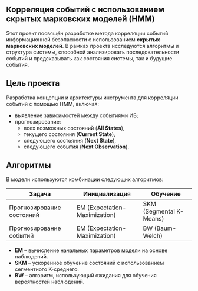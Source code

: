 ## Корреляция событий с использованием скрытых марковских моделей (HMM)
Этот проект посвящён разработке метода корреляции событий информационной безопасности с использованием **скрытых марковских моделей**. В рамках проекта исследуются алгоритмы и структура системы, способной анализировать последовательности событий и предсказывать как состояния системы, так и будущие события.

## Цель проекта

Разработка концепции и архитектуры инструмента для корреляции событий с помощью HMM, включая:

- выявление зависимостей между событиями ИБ;
- прогнозирование:
  - всех возможных состояний (**All States**),
  - текущего состояния (**Current State**),
  - следующего состояния (**Next State**),
  - следующего события (**Next Observation**).

## Алгоритмы

В модели используются комбинации следующих алгоритмов:

| Задача | Инициализация | Обучение |
|--------|----------------|----------|
| Прогнозирование состояний | EM (Expectation-Maximization) | SKM (Segmental K-Means) |
| Прогнозирование событий   | EM (Expectation-Maximization) | BW (Baum-Welch)         |

- **EM** – вычисление начальных параметров модели на основе наблюдений.
- **SKM** – ускоренное обучение состояний с использованием сегментного K-среднего.
- **BW** – алгоритм, использующий ожидания для обучения вероятностей наблюдений.
